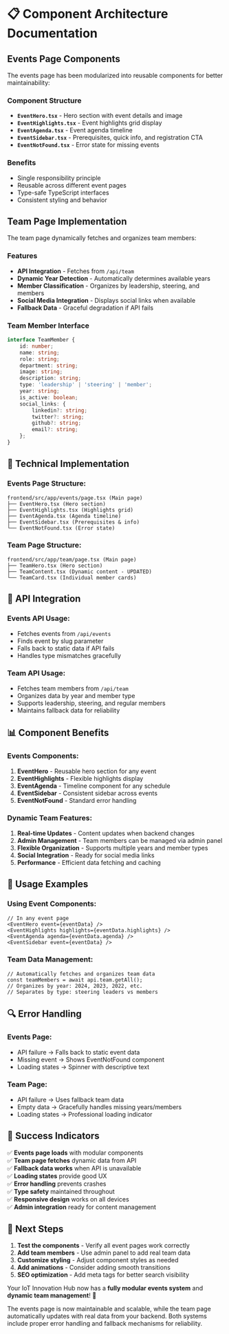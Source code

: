 # 📋 Component Architecture Documentation


## Events Page Components

The events page has been modularized into reusable components for better maintainability:

### Component Structure
- **`EventHero.tsx`** - Hero section with event details and image
- **`EventHighlights.tsx`** - Event highlights grid display
- **`EventAgenda.tsx`** - Event agenda timeline
- **`EventSidebar.tsx`** - Prerequisites, quick info, and registration CTA
- **`EventNotFound.tsx`** - Error state for missing events

### Benefits
- Single responsibility principle
- Reusable across different event pages
- Type-safe TypeScript interfaces
- Consistent styling and behavior

## Team Page Implementation

The team page dynamically fetches and organizes team members:

### Features
- **API Integration** - Fetches from `/api/team`
- **Dynamic Year Detection** - Automatically determines available years
- **Member Classification** - Organizes by leadership, steering, and members
- **Social Media Integration** - Displays social links when available
- **Fallback Data** - Graceful degradation if API fails

### Team Member Interface
```typescript
interface TeamMember {
    id: number;
    name: string;
    role: string;
    department: string;
    image: string;
    description: string;
    type: 'leadership' | 'steering' | 'member';
    year: string;
    is_active: boolean;
    social_links: {
        linkedin?: string;
        twitter?: string;
        github?: string;
        email?: string;
    };
}
```

## 🔧 Technical Implementation

### **Events Page Structure:**
```
frontend/src/app/events/page.tsx (Main page)
├── EventHero.tsx (Hero section)
├── EventHighlights.tsx (Highlights grid)
├── EventAgenda.tsx (Agenda timeline)
├── EventSidebar.tsx (Prerequisites & info)
└── EventNotFound.tsx (Error state)
```

### **Team Page Structure:**
```
frontend/src/app/team/page.tsx (Main page)
├── TeamHero.tsx (Hero section)
├── TeamContent.tsx (Dynamic content - UPDATED)
└── TeamCard.tsx (Individual member cards)
```

## 🚀 API Integration

### **Events API Usage:**
- Fetches events from `/api/events`
- Finds event by slug parameter
- Falls back to static data if API fails
- Handles type mismatches gracefully

### **Team API Usage:**
- Fetches team members from `/api/team`
- Organizes data by year and member type
- Supports leadership, steering, and regular members
- Maintains fallback data for reliability

## 📊 Component Benefits

### **Events Components:**
1. **EventHero** - Reusable hero section for any event
2. **EventHighlights** - Flexible highlights display
3. **EventAgenda** - Timeline component for any schedule
4. **EventSidebar** - Consistent sidebar across events
5. **EventNotFound** - Standard error handling

### **Dynamic Team Features:**
1. **Real-time Updates** - Content updates when backend changes
2. **Admin Management** - Team members can be managed via admin panel
3. **Flexible Organization** - Supports multiple years and member types
4. **Social Integration** - Ready for social media links
5. **Performance** - Efficient data fetching and caching

## 🎯 Usage Examples

### **Using Event Components:**
```tsx
// In any event page
<EventHero event={eventData} />
<EventHighlights highlights={eventData.highlights} />
<EventAgenda agenda={eventData.agenda} />
<EventSidebar event={eventData} />
```

### **Team Data Management:**
```tsx
// Automatically fetches and organizes team data
const teamMembers = await api.team.getAll();
// Organizes by year: 2024, 2023, 2022, etc.
// Separates by type: steering leaders vs members
```

## 🔍 Error Handling

### **Events Page:**
- API failure → Falls back to static event data
- Missing event → Shows EventNotFound component
- Loading states → Spinner with descriptive text

### **Team Page:**
- API failure → Uses fallback team data
- Empty data → Gracefully handles missing years/members
- Loading states → Professional loading indicator

## 🎉 Success Indicators

✅ **Events page loads** with modular components  
✅ **Team page fetches** dynamic data from API  
✅ **Fallback data works** when API is unavailable  
✅ **Loading states** provide good UX  
✅ **Error handling** prevents crashes  
✅ **Type safety** maintained throughout  
✅ **Responsive design** works on all devices  
✅ **Admin integration** ready for content management  

## 🚀 Next Steps

1. **Test the components** - Verify all event pages work correctly
2. **Add team members** - Use admin panel to add real team data
3. **Customize styling** - Adjust component styles as needed
4. **Add animations** - Consider adding smooth transitions
5. **SEO optimization** - Add meta tags for better search visibility

Your IoT Innovation Hub now has a **fully modular events system** and **dynamic team management**! 🎉

The events page is now maintainable and scalable, while the team page automatically updates with real data from your backend. Both systems include proper error handling and fallback mechanisms for reliability.